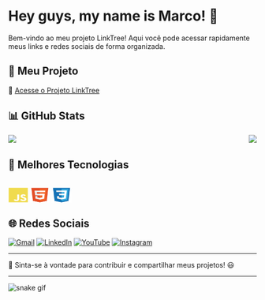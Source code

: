 # Hey guys, my name is Marco! 👋

Bem-vindo ao meu projeto LinkTree! Aqui você pode acessar rapidamente meus links e redes sociais de forma organizada.

## 🚀 Meu Projeto

🔗 <a href="https://marcoalr.github.io/ProjetoLinkTree/" target="_self">Acesse o Projeto LinkTree</a>

## 📊 GitHub Stats

<div>
  <img height="170em" src="https://github-readme-stats.vercel.app/api?username=MarcoALR&show_icons=true&theme=chartreuse-dark&include_all_commits=true&count_private=true"/>
  <img align="right" height="170em" src="https://github-readme-stats.vercel.app/api/top-langs/?username=MarcoALR&layout=compact&langs_count=16&theme=great-gatsby"/>
</div>

## 🎈 Melhores Tecnologias

<div style="display: inline_block"><br>
    <img align="center" height="30" width="40" alt="js-icon"  src="https://raw.githubusercontent.com/devicons/devicon/master/icons/javascript/javascript-plain.svg">
    <img align="center" height="30" width="40" alt="html-icon" src="https://raw.githubusercontent.com/devicons/devicon/master/icons/html5/html5-original.svg">
    <img align="center" height="30" width="40" alt="css-icon" src="https://raw.githubusercontent.com/devicons/devicon/master/icons/css3/css3-original.svg">
</div>

## 🌐 Redes Sociais

[![Gmail](https://img.shields.io/badge/Gmail-D14836?style=for-the-badge&logo=gmail&logoColor=white)](mailto:work.luigi.marcoalrprofissional@gmail.com)
[![LinkedIn](https://img.shields.io/badge/LinkedIn-0077B5?style=for-the-badge&logo=linkedin&logoColor=white)](https://www.linkedin.com/in/marco-ant%C3%B4nio-79aab82bb/)
[![YouTube](https://img.shields.io/badge/YouTube-FF0000?style=for-the-badge&logo=youtube&logoColor=white)](https://www.youtube.com/@AdemiroON_)
[![Instagram](https://img.shields.io/badge/Instagram-E4405F?style=for-the-badge&logo=instagram&logoColor=white)](https://www.instagram.com/marco_032_/)

---

📌 Sinta-se à vontade para contribuir e compartilhar meus projetos! 😃

---

![snake gif](https://github.com/MarcoALR/MarcoALR/blob/output/github-contribution-grid-snake-dark.svg)

